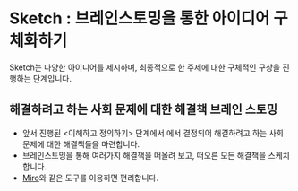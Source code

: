 # Sketch : 브레인스토밍을 통한 아이디어 구체화하기
Sketch는 다양한 아이디어를 제시하며, 최종적으로 한 주제에 대한 구체적인 구상을 진행하는 단계입니다. 
## 해결하려고 하는 사회 문제에 대한 해결책 브레인 스토밍
- 앞서 진행된 <이해하고 정의하기> 단계에서 에서 결정되어 해결하려고 하는 사회 문제에 대한 해결책들을 마련합니다. 
- 브레인스토밍을 통해 여러가지 해결책을 떠올려 보고, 떠오른 모든 해결책을 스케치 합니다. 
- [Miro](https://miro.com/ko/)와 같은 도구를 이용하면 편리합니다. 
